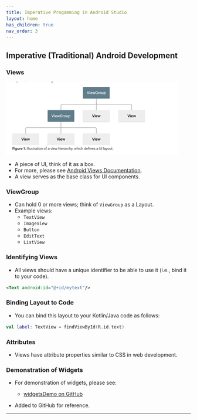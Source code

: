 ```yaml
---
title: Imperative Progamming in Android Studio
layout: home
has_children: true
nav_order: 3
---
```


## Imperative (Traditional) Android Development

### Views
![Views Image](img/views.png)
- A piece of UI, think of it as a box.
- For more, please see [Android Views Documentation](https://developer.android.com/develop/ui/views/layout/declaring-layout).
- A view serves as the base class for UI components.

### ViewGroup
- Can hold 0 or more views; think of `ViewGroup` as a Layout.
- Example views:
  - `TextView`
  - `ImageView`
  - `Button`
  - `EditText`
  - `ListView`
  
### Identifying Views
- All views should have a unique identifier to be able to use it (i.e., bind it to your code).
  
```xml
<Text android:id="@+id/mytext"/>
```

### Binding Layout to Code
- You can bind this layout to your Kotlin/Java code as follows:
  
```kotlin
val label: TextView = findViewById(R.id.text)
```

### Attributes
- Views have attribute properties similar to CSS in web development.

### Demonstration of Widgets
- For demonstration of widgets, please see:
  - [widgetsDemo on GitHub](https://github.com/Mbialowas10/widgetsDemo)






- Added to GitHub for reference.

---